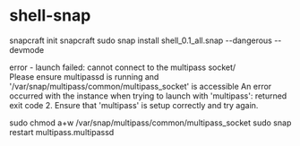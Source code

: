# shell-snap

snapcraft init
snapcraft
sudo snap install shell_0.1_all.snap --dangerous --devmode


error - 
launch failed: cannot connect to the multipass socket/                           
Please ensure multipassd is running and '/var/snap/multipass/common/multipass_socket' is accessible
An error occurred with the instance when trying to launch with 'multipass': returned exit code 2.
Ensure that 'multipass' is setup correctly and try again.


sudo chmod a+w /var/snap/multipass/common/multipass_socket
sudo snap restart multipass.multipassd
